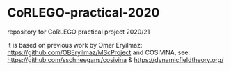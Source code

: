 # CoRLEGO-practical-2020
repository for CoRLEGO practical project 2020/21

it is based on previous work by Omer Eryilmaz: https://github.com/OBEryilmaz/MScProject
and COSIVINA, see: https://github.com/sschneegans/cosivina & https://dynamicfieldtheory.org/

